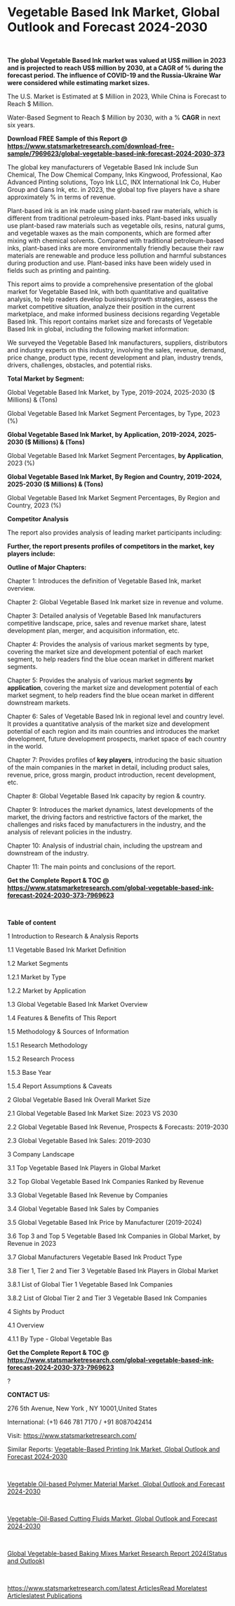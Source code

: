 <h1>Vegetable Based Ink Market, Global Outlook and Forecast 2024-2030</h1><br/><p><strong>The global Vegetable Based Ink market was valued at US$ million in 2023 and is projected to reach US$ million by 2030, at a <strong>CAGR</strong> of % during the forecast period. The influence of COVID-19 and the Russia-Ukraine War were considered while estimating market sizes.</strong></p>
 
 
 
 <p>The U.S. Market is Estimated at $ Million in 2023, While China is Forecast to Reach $ Million.</p>
 
 
 
 <p>Water-Based Segment to Reach $ Million by 2030, with a % <strong>CAGR</strong> in next six years.</p>
 
 
 
 <p><strong>Download FREE Sample of this Report @ <a href="https://www.statsmarketresearch.com/download-free-sample/7969623/global-vegetable-based-ink-forecast-2024-2030-373">https://www.statsmarketresearch.com/download-free-sample/7969623/global-vegetable-based-ink-forecast-2024-2030-373</a></strong></p>
 
 
 
 <p>The global key manufacturers of Vegetable Based Ink include Sun Chemical, The Dow Chemical Company, Inks Kingwood, Professional, Kao Advanced Pinting solutions, Toyo Ink LLC, INX International Ink Co, Huber Group and Gans Ink, etc. in 2023, the global top five players have a share approximately % in terms of revenue.</p>
 
 
 
 <p>Plant-based ink is an ink made using plant-based raw materials, which is different from traditional petroleum-based inks. Plant-based inks usually use plant-based raw materials such as vegetable oils, resins, natural gums, and vegetable waxes as the main components, which are formed after mixing with chemical solvents. Compared with traditional petroleum-based inks, plant-based inks are more environmentally friendly because their raw materials are renewable and produce less pollution and harmful substances during production and use. Plant-based inks have been widely used in fields such as printing and painting.</p>
 
 
 
 <p>This report aims to provide a comprehensive presentation of the global market for Vegetable Based Ink, with both quantitative and qualitative analysis, to help readers develop business/growth strategies, assess the market competitive situation, analyze their position in the current marketplace, and make informed business decisions regarding Vegetable Based Ink. This report contains market size and forecasts of Vegetable Based Ink in global, including the following market information:</p>
 
 
 
 <p>We surveyed the Vegetable Based Ink manufacturers, suppliers, distributors and industry experts on this industry, involving the sales, revenue, demand, price change, product type, recent development and plan, industry trends, drivers, challenges, obstacles, and potential risks.</p>
 
 
 
 <p><strong>Total Market by Segment:</strong></p>
 
 
 
 <p>Global Vegetable Based Ink Market, by Type, 2019-2024, 2025-2030 ($ Millions) & (Tons)</p>
 
 
 
 <p>Global Vegetable Based Ink Market Segment Percentages, by Type, 2023 (%)</p>
 
 
 
 <p><strong>Global Vegetable Based Ink Market, <strong>by Application</strong>, 2019-2024, 2025-2030 ($ Millions) & (Tons)</strong></p>
 
 
 
 <p>Global Vegetable Based Ink Market Segment Percentages, <strong>by Application</strong>, 2023 (%)</p>
 
 
 
 <p><strong>Global Vegetable Based Ink Market, By Region and Country, 2019-2024, 2025-2030 ($ Millions) & (Tons)</strong></p>
 
 
 
 <p>Global Vegetable Based Ink Market Segment Percentages, By Region and Country, 2023 (%)</p>
 
 
 
 <p><strong>Competitor Analysis</strong></p>
 
 
 
 <p>The report also provides analysis of leading market participants including:</p>
 
 
 
 <p><strong>Further, the report presents profiles of competitors in the market, <strong>key players</strong> include:</strong></p>
 
 
 
 <p><strong>Outline of Major Chapters:</strong></p>
 
 
 
 <p>Chapter 1: Introduces the definition of Vegetable Based Ink, market overview.</p>
 
 
 
 <p>Chapter 2: Global Vegetable Based Ink market size in revenue and volume.</p>
 
 
 
 <p>Chapter 3: Detailed analysis of Vegetable Based Ink manufacturers competitive landscape, price, sales and revenue market share, latest development plan, merger, and acquisition information, etc.</p>
 
 
 
 <p>Chapter 4: Provides the analysis of various market segments by type, covering the market size and development potential of each market segment, to help readers find the blue ocean market in different market segments.</p>
 
 
 
 <p>Chapter 5: Provides the analysis of various market segments <strong>by application</strong>, covering the market size and development potential of each market segment, to help readers find the blue ocean market in different downstream markets.</p>
 
 
 
 <p>Chapter 6: Sales of Vegetable Based Ink in regional level and country level. It provides a quantitative analysis of the market size and development potential of each region and its main countries and introduces the market development, future development prospects, market space of each country in the world.</p>
 
 
 
 <p>Chapter 7: Provides profiles of <strong>key players</strong>, introducing the basic situation of the main companies in the market in detail, including product sales, revenue, price, gross margin, product introduction, recent development, etc.</p>
 
 
 
 <p>Chapter 8: Global Vegetable Based Ink capacity by region & country.</p>
 
 
 
 <p>Chapter 9: Introduces the market dynamics, latest developments of the market, the driving factors and restrictive factors of the market, the challenges and risks faced by manufacturers in the industry, and the analysis of relevant policies in the industry.</p>
 
 
 
 <p>Chapter 10: Analysis of industrial chain, including the upstream and downstream of the industry.</p>
 
 
 
 <p>Chapter 11: The main points and conclusions of the report.</p>
 
 
 
 <div><b>Get the Complete Report & TOC @ <a href="https://www.statsmarketresearch.com/global-vegetable-based-ink-forecast-2024-2030-373-7969623">https://www.statsmarketresearch.com/global-vegetable-based-ink-forecast-2024-2030-373-7969623</a></b></div>
 
 
 
 <p><br />
 
 <b>Table of content</b></p>
 
 
 
 <p>1 Introduction to Research & Analysis Reports<br />
 
 1.1 Vegetable Based Ink Market Definition<br />
 
 1.2 Market Segments<br />
 
 1.2.1 Market by Type<br />
 
 1.2.2 Market by Application<br />
 
 1.3 Global Vegetable Based Ink Market Overview<br />
 
 1.4 Features & Benefits of This Report<br />
 
 1.5 Methodology & Sources of Information<br />
 
 1.5.1 Research Methodology<br />
 
 1.5.2 Research Process<br />
 
 1.5.3 Base Year<br />
 
 1.5.4 Report Assumptions & Caveats<br />
 
 2 Global Vegetable Based Ink Overall Market Size<br />
 
 2.1 Global Vegetable Based Ink Market Size: 2023 VS 2030<br />
 
 2.2 Global Vegetable Based Ink Revenue, Prospects & Forecasts: 2019-2030<br />
 
 2.3 Global Vegetable Based Ink Sales: 2019-2030<br />
 
 3 Company Landscape<br />
 
 3.1 Top Vegetable Based Ink Players in Global Market<br />
 
 3.2 Top Global Vegetable Based Ink Companies Ranked by Revenue<br />
 
 3.3 Global Vegetable Based Ink Revenue by Companies<br />
 
 3.4 Global Vegetable Based Ink Sales by Companies<br />
 
 3.5 Global Vegetable Based Ink Price by Manufacturer (2019-2024)<br />
 
 3.6 Top 3 and Top 5 Vegetable Based Ink Companies in Global Market, by Revenue in 2023<br />
 
 3.7 Global Manufacturers Vegetable Based Ink Product Type<br />
 
 3.8 Tier 1, Tier 2 and Tier 3 Vegetable Based Ink Players in Global Market<br />
 
 3.8.1 List of Global Tier 1 Vegetable Based Ink Companies<br />
 
 3.8.2 List of Global Tier 2 and Tier 3 Vegetable Based Ink Companies<br />
 
 4 Sights by Product<br />
 
 4.1 Overview<br />
 
 4.1.1 By Type - Global Vegetable Bas</p>
 
 
 
 <div><b>Get the Complete Report & TOC @ <a href="https://www.statsmarketresearch.com/global-vegetable-based-ink-forecast-2024-2030-373-7969623">https://www.statsmarketresearch.com/global-vegetable-based-ink-forecast-2024-2030-373-7969623</a></b></div>
 
 
 
 <p>? </p>
 
 
 
 <p><b>CONTACT US:</b><br />
 
 276 5th Avenue, New York , NY 10001,United States<br />
 
 International: (+1) 646 781 7170 / +91 8087042414<br />
 
 Visit: <a href="https://www.statsmarketresearch.com/">https://www.statsmarketresearch.com/</a><br />
 
 Similar Reports: <a href="https://www.statsmarketresearch.com/global-vegetable-based-ink-forecast-2024-2030-373-7969623">Vegetable-Based Printing Ink Market, Global Outlook and Forecast 2024-2030</a><br />
 
 <br />
 
 <a href="https://www.statsmarketresearch.com/global-vegetable-based-ink-forecast-2024-2030-373-7969623">Vegetable Oil-based Polymer Material Market, Global Outlook and Forecast 2024-2030</a><br />
 
 <br />
 
 <a href="https://www.statsmarketresearch.com/global-vegetable-based-ink-forecast-2024-2030-373-7969623">Vegetable-Oil-Based Cutting Fluids Market, Global Outlook and Forecast 2024-2030</a><br />
 
 <br />
 
 <a href="https://www.statsmarketresearch.com/global-vegetable-based-ink-forecast-2024-2030-373-7969623">Global Vegetable-based Baking Mixes Market Research Report 2024(Status and Outlook)</a><br />
 
 <br />
 
 <a href="https://gyeongbokgung.com">https://www.statsmarketresearch.com/</a><a href="https://hallyeomaritime.com">latest Articles</a><a href="https://jingwansa.com">Read More</a><a href="https://nguoiviet.jp/">latest Articles</a><a href="https://www.intelmarketresearch.com/">latest Publications</a></p>